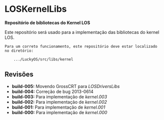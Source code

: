 # LOSKernelLibs #
**Repositório de bibliotecas do Kernel LOS**

Este repositório será usado para a implementação das bibliotecas do kernel LOS.

```
Para um correto funcionamento, este repositório deve estar localizado no diretório:

	.../LuckyOS/src/libs/kernel
```

## Revisões ##

* **build-005:** Movendo GrossCRT para *LOSDriversLibs*
* **build-004:** Correção de bug 2013-0614
* **build-003:** Para implementação de *kernel.003*
* **build-002:** Para implementação de *kernel.002*
* **build-001:** Para implementação de *kernel.001*
* **build-000:** Para implementação de *kernel.000*
